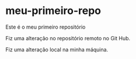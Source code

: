 # meu-primeiro-repo
Este é o meu primeiro repositório


Fiz uma alteração no repositório remoto no Git Hub.

Fiz uma alteração local na minha máquina.
